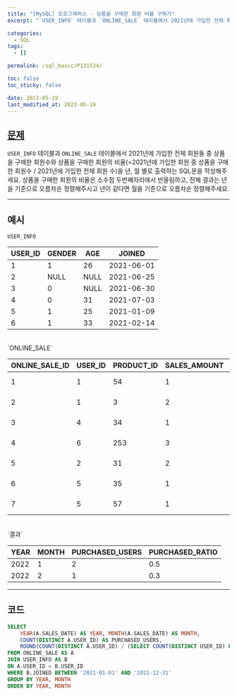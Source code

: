 ```yaml
---
title: "[MySQL] 프로그래머스 - 상품을 구매한 회원 비율 구하기"
excerpt: "`USER_INFO` 테이블과 `ONLINE_SALE` 테이블에서 2021년에 가입한 전체 회원들 중 상품을 구매한 회원수와 상품을 구매한 회원의 비율(=2021년에 가입한 회원 중 상품을 구매한 회원수 / 2021년에 가입한 전체 회원 수)을 년, 월 별로 출력하는 SQL문을 작성해주세요. 상품을 구매한 회원의 비율은 소수점 두번째자리에서 반올림하고, 전체 결과는 년을 기준으로 오름차순 정렬해주시고 년이 같다면 월을 기준으로 오름차순 정렬해주세요."

categories:
  - SQL
tags:
  - []

permalink: /sql_basic/P131534/

toc: false
toc_sticky: false

date: 2023-05-19
last_modified_at: 2023-05-19
---
```


## [문제](https://school.programmers.co.kr/learn/courses/30/lessons/131534)

`USER_INFO` 테이블과 `ONLINE_SALE` 테이블에서 2021년에 가입한 전체 회원들 중 상품을 구매한 회원수와 상품을 구매한 회원의 비율(=2021년에 가입한 회원 중 상품을 구매한 회원수 / 2021년에 가입한 전체 회원 수)을 년, 월 별로 출력하는 SQL문을 작성해주세요. 상품을 구매한 회원의 비율은 소수점 두번째자리에서 반올림하고, 전체 결과는 년을 기준으로 오름차순 정렬해주시고 년이 같다면 월을 기준으로 오름차순 정렬해주세요.

***
## 예시
`USER_INFO`  

|USER_ID|GENDER|AGE |JOINED    |  
|-------|------|----|----------|  
|1      |1     |26  |2021-06-01|  
|2      |NULL  |NULL|2021-06-25|
|3      |0  |NULL|2021-06-30|
|4      |0  |31|2021-07-03|
|5      |1  |25|2021-01-09|
|6      |1  |33|2021-02-14|

<br/>
`ONLINE_SALE`

|ONLINE_SALE_ID|USER_ID|PRODUCT_ID|SALES_AMOUNT|SALES_DATE|
|--------------|-------|---|---|---|
|1|1|54|1|2022-01-01|
|2|1|3|2|2022-01-25|
|3|4|34|1|2022-01-30|
|4|6|253|3|2022-02-03|
|5|2|31|2|2022-02-09|
|6|5|35|1|2022-02-14|
|7|5|57|1|2022-02-18|

<br/>
`결과`

|YEAR|MONTH|PURCHASED_USERS|PURCHASED_RATIO|
|---|---|---|---|
|2022|1|2|0.5|
|2022|2|1|0.3|

***
## 코드
```sql
SELECT 
    YEAR(A.SALES_DATE) AS YEAR, MONTH(A.SALES_DATE) AS MONTH,
    COUNT(DISTINCT A.USER_ID) AS PURCHASED_USERS,
    ROUND(COUNT(DISTINCT A.USER_ID) / (SELECT COUNT(DISTINCT USER_ID) FROM USER_INFO WHERE JOINED BETWEEN '2021-01-01' AND '2021-12-31'),1) AS PURCHASED_RATIO
FROM ONLINE_SALE AS A
JOIN USER_INFO AS B
ON A.USER_ID = B.USER_ID
WHERE B.JOINED BETWEEN '2021-01-01' AND '2021-12-31'
GROUP BY YEAR, MONTH
ORDER BY YEAR, MONTH
```


